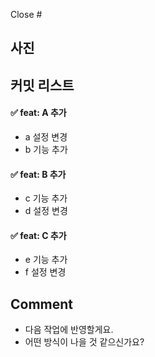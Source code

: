 Close #

## 사진



## 커밋 리스트

#### ✅ feat: A 추가

- a 설정 변경
- b 기능 추가

#### ✅ feat: B 추가

- c 기능 추가
- d 설정 변경

#### ✅ feat: C 추가

- e 기능 추가
- f 설정 변경

## Comment
- 다음 작업에 반영할게요.
- 어떤 방식이 나을 것 같으신가요?

